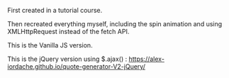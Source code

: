 First created in a tutorial course. 

Then recreated everything myself, including the spin animation and using XMLHttpRequest instead of the fetch API.

This is the Vanilla JS version. 

This is the jQuery version using $.ajax() : https://alex-iordache.github.io/quote-generator-V2-jQuery/

